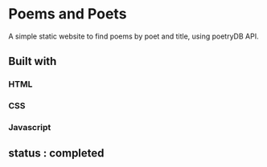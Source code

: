 # Poems and Poets 
A simple static website to find poems by poet and title, using poetryDB API. 

## Built with
### HTML
### CSS
### Javascript

## status : completed

